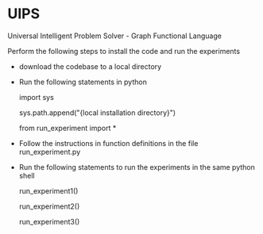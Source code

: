 # UIPS
Universal Intelligent Problem Solver - Graph Functional Language

Perform the following steps to install the code and run the experiments

- download the codebase to a local directory 
- Run the following statements in python

	import sys
	
	sys.path.append("{local installation directory}")
	
	from run_experiment import *

- Follow the instructions in function definitions in the file run_experiment.py 
- Run the following statements to run the experiments in the same python shell
	
	run_experiment1()
	
	run_experiment2()
	
	run_experiment3()
